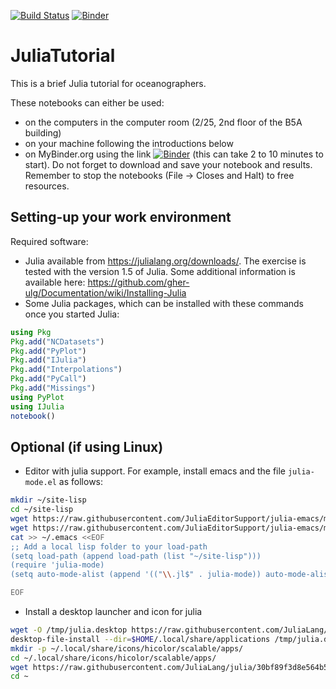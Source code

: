 [![Build Status](https://travis-ci.org/Alexander-Barth/JuliaTutorial.svg?branch=master)](https://travis-ci.org/Alexander-Barth/JuliaTutorial) [![Binder](https://mybinder.org/badge_logo.svg)](https://mybinder.org/v2/gh/Alexander-Barth/JuliaTutorial/master?filepath=Julia%20Tutorial%20of%20Data%20Analysis%20in%20Oceanography.ipynb)


# JuliaTutorial

This is a brief Julia tutorial for oceanographers.

These notebooks can either be used:
* on the computers in the computer room (2/25, 2nd floor of the B5A building)
* on your machine following the introductions below
* on MyBinder.org using the link [![Binder](https://mybinder.org/badge_logo.svg)](https://mybinder.org/v2/gh/Alexander-Barth/JuliaTutorial/master?filepath=Julia%20Tutorial%20of%20Data%20Analysis%20in%20Oceanography.ipynb) (this can take 2 to 10 minutes to start). Do not forget to download and save your notebook and results. Remember to stop the notebooks (File -> Closes and Halt) to free resources.


## Setting-up your work environment

Required software:

* Julia available from https://julialang.org/downloads/. The exercise is tested with the version 1.5 of Julia. Some additional information is available here: https://github.com/gher-ulg/Documentation/wiki/Installing-Julia
* Some Julia packages, which can be installed with these commands once you started Julia:

```julia
using Pkg
Pkg.add("NCDatasets")
Pkg.add("PyPlot")
Pkg.add("IJulia")
Pkg.add("Interpolations")
Pkg.add("PyCall")
Pkg.add("Missings")
using PyPlot
using IJulia
notebook()
```



## Optional (if using Linux)


* Editor with julia support. For example, install emacs and the file `julia-mode.el` as follows:

```bash
mkdir ~/site-lisp
cd ~/site-lisp
wget https://raw.githubusercontent.com/JuliaEditorSupport/julia-emacs/master/julia-mode.el
wget https://raw.githubusercontent.com/JuliaEditorSupport/julia-emacs/master/julia-latexsubs.el
cat >> ~/.emacs <<EOF
;; Add a local lisp folder to your load-path
(setq load-path (append load-path (list "~/site-lisp")))
(require 'julia-mode)
(setq auto-mode-alist (append '(("\\.jl$" . julia-mode)) auto-mode-alist))

EOF
```

* Install a desktop launcher and icon for julia

```bash
wget -O /tmp/julia.desktop https://raw.githubusercontent.com/JuliaLang/julia/e90f29db30f81f340d4f36669b27ac5a281e2a7f/contrib/julia.desktop
desktop-file-install --dir=$HOME/.local/share/applications /tmp/julia.desktop
mkdir -p ~/.local/share/icons/hicolor/scalable/apps/
cd ~/.local/share/icons/hicolor/scalable/apps/
wget https://raw.githubusercontent.com/JuliaLang/julia/30bf89f3d8e564b588b8e48993e92a551b384f2c/contrib/julia.svg
cd ~
```


